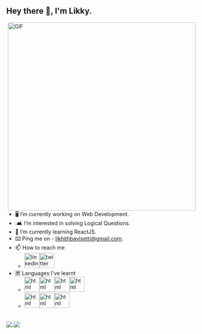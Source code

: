## Hey there 👋, I'm Likky.

<img title="" src="https://cutewallpaper.org/24/computer-gifs/computer-gif-id-36249-gif-abyss.gif" alt="GIF" align="right" width="500" >

- :desktop_computer: I’m currently working on Web Development. 
- ::couch_and_lamp: I’m interested in solving Logical Questions.
- :briefcase: I’m currently learning ReactJS.
- :keyboard: Ping me on - <likhithbavisetti@gmail.com>.
- 📫 How to reach me 
  - [<img src='https://image.similarpng.com/very-thumbnail/2020/07/Linkedin-logo-on-transparent--background-PNG.png' alt='linkedin' height='40'>](https://www.linkedin.com/in/likhith-bavisetti-57b042238/)[<img src='https://image.similarpng.com/very-thumbnail/2020/06/Logo-Twitter-icon-transparent-PNG.png' alt='twitter' height='40' >](https://twitter.com/5409L)  
- :u7981: Languages I've learnt
  - <img src='https://e7.pngegg.com/pngimages/780/934/png-clipart-html-logo-html5-logo-icons-logos-emojis-tech-companies-thumbnail.png' alt='html' height='40'><img src='https://e7.pngegg.com/pngimages/454/464/png-clipart-css3-cascading-style-sheets-logo-html-markup-language-others-miscellaneous-blue-thumbnail.png' alt='html' height='40'><img src='https://e7.pngegg.com/pngimages/845/302/png-clipart-javascript-logo-html-comment-blog-others-miscellaneous-angle-thumbnail.png' alt='html' height='40'><img src='https://e7.pngegg.com/pngimages/140/948/png-clipart-blue-and-yellow-logo-python-logo-programmer-fierce-python-s-cdr-angle-thumbnail.png' alt='html' height='40'>
  - <img src='https://e7.pngegg.com/pngimages/452/495/png-clipart-react-javascript-angularjs-ionic-github-text-logo-thumbnail.png' alt='html' height='40'><img src='https://e7.pngegg.com/pngimages/330/211/png-clipart-node-js-javascript-express-js-server-side-scripting-front-and-back-ends-node-js-angle-logo-thumbnail.png' alt='html' height='40'><img src='https://e7.pngegg.com/pngimages/46/626/png-clipart-c-logo-the-c-programming-language-computer-icons-computer-programming-source-code-programming-miscellaneous-template-thumbnail.png' alt='html' height='40'>



</br>


<a href="https://github.com/likhith1030">
  <img align="center" src="https://github-readme-stats.vercel.app/api?username=likhith1030&show_icons=true&theme=radical" />
  <img align="center" src="https://github-readme-streak-stats.herokuapp.com/?user=likhith1030"/>
</a>

